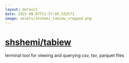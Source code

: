 ```yaml
---
layout: default
date: 2025-08-07T11:57:05.532571
image: assets/shshemi_tabiew_cropped.png
---
```


# [shshemi/tabiew](https://github.com/shshemi/tabiew)

terminal tool for viewing and querying csv, tsv, parquet files
